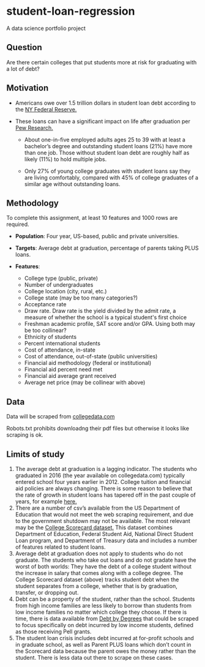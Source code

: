 # student-loan-regression
A data science portfolio project

## Question
Are there certain colleges that put students more at risk for
graduating with a lot of debt?

## Motivation

- Americans owe over 1.5 trillion dollars in student loan debt according to the [NY Federal Reserve.](https://www.newyorkfed.org/microeconomics/hhdc.html)

- These loans can have a significant impact on life after graduation per [Pew Research.](http://www.pewresearch.org/fact-tank/2017/08/24/5-facts-about-student-loans/) 
   - About one-in-five employed adults ages 25 to 39 with at least a bachelor’s degree and outstanding student loans (21%) have more than one job. Those without student loan debt are roughly half as likely (11%) to hold multiple jobs. 
 
   - Only 27% of young college graduates with student loans say they are living comfortably, compared with 45% of college graduates of a similar age without outstanding loans.


## Methodology

To complete this assignment, at least 10 features and 1000 rows are required.


- **Population**: Four year, US-based, public and private universities.

- **Targets**: Average debt at graduation, percentage of parents taking PLUS loans.

- **Features**: 
    - College type (public, private)
    - Number of undergraduates
    - College location (city, rural, etc.) 
    - College state (may be too many categories?)
    - Acceptance rate
    - Draw rate. Draw rate is the yield divided by the admit rate, a measure of whether the school is a typical student's first choice
    - Freshman academic profile, SAT score and/or GPA. Using both may be too collinear?
    - Ethnicity of students
    - Percent international students
    - Cost of attendance, in-state
    - Cost of attendance, out-of-state (public universities)
    - Financial aid methodology (federal or institutional)
    - Financial aid percent need met
    - Financial aid average grant received
    - Average net price (may be collinear with above)
 

## Data

Data will be scraped from [collegedata.com](https://www.collegedata.com)

Robots.txt prohibits downloadng their pdf files but otherwise it looks like scraping is ok.


## Limits of study
1.	The average debt at graduation is a lagging indicator. The students who graduated in 2016 (the year available on collegedata.com) typically entered school four years earlier in 2012. College tuition and financial aid policies are always changing. There is some reason to believe that the rate of growth in student loans has tapered off in the past couple of years, for example [here.](https://ticas.org/sites/default/files/pub_files/classof2017.pdf)
2.	There are a number of csv’s available from the US Department of Education that would not meet the web scraping requirement, and due to the government shutdown may not be available. The most relevant may be the [College Scorecard dataset.](https://collegescorecard.ed.gov/data/) This dataset combines Department of Education, Federal Student Aid, National Direct Student Loan program, and Department of Treasury data and includes a number of features related to student loans. 
3.	Average debt at graduation does not apply to students who do not graduate. The students who take out loans and do not gradate have the worst of both worlds: They have the debt of a college student without the increase in salary that comes along with a college degree. The College Scorecard dataset (above) tracks student debt when the student separates from a college, whether that is by graduation, transfer, or dropping out.
4.	Debt can be a property of the student, rather than the school. Students from high income families are less likely to borrow than students from low income families no matter which college they choose. If there is time, there is data available from [Debt by Degrees](https://projects.propublica.org/colleges/) that could be scraped to focus specifically on debt incurred by low income students, defined as those receiving Pell grants. 
5.	The student loan crisis includes debt incurred at for-profit schools and in graduate school, as well as Parent PLUS loans which don’t count in the Scorecard data because the parent owes the money rather than the student. There is less data out there to scrape on these cases. 



